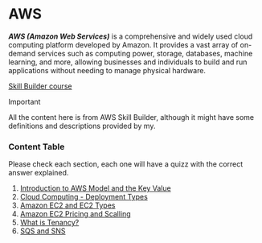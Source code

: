 # AWS 
 
**_AWS (Amazon Web Services)_** is a comprehensive and widely used cloud computing platform developed by Amazon. It provides a vast array of on-demand services such as computing power, storage, databases, machine learning, and more, allowing businesses and individuals to build and run applications without needing to manage physical hardware.

[Skill Builder course](https://explore.skillbuilder.aws/learn/course/134/play/136404/aws-cloud-practitioner-essentials)

> [!IMPORTANT]
> All the content here is from AWS Skill Builder, although it might have some definitions and descriptions provided by my.

### Content Table

Please check each section, each one will have a quizz with the correct answer explained.

1. [Introduction to AWS Model and the Key Value ](./content/introduction.md)
2. [Cloud Computing - Deployment Types ](./content/cloud-computing.md)
3. [Amazon EC2 and EC2 Types ](./content/ec2.md)
4. [Amazon EC2 Pricing and Scalling ](./content/ec2-pricing-scaling.md)
5. [What is Tenancy?](./content/tenancy.md)
6. [SQS and SNS](./content/messaging.md)